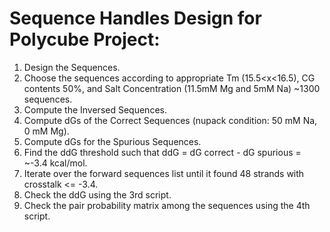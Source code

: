 # Sequence Handles Design for Polycube Project:
1. Design the Sequences.
2. Choose the sequences according to appropriate Tm (15.5<x<16.5), CG contents 50%, and Salt Concentration (11.5mM Mg and 5mM Na) ~1300 sequences.
3. Compute the Inversed Sequences.
4. Compute dGs of the Correct Sequences (nupack condition: 50 mM Na, 0 mM Mg).
5. Compute dGs for the Spurious Sequences.
6. Find the ddG threshold such that ddG = dG correct - dG spurious = ~-3.4 kcal/mol.
7. Iterate over the forward sequences list until it found 48 strands with crosstalk <= -3.4.
8. Check the ddG using the 3rd script.
9. Check the pair probability matrix among the sequences using the 4th script.
